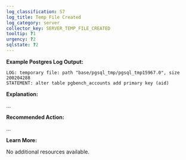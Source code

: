 ```yaml
---
log_classification: S7
log_title: Temp File Created
log_category: server
collector_key: SERVER_TEMP_FILE_CREATED
tooltip: ?1
urgency: ?2
sqlstate: ?2
---
```


**Example Postgres Log Output:**

```
LOG: temporary file: path "base/pgsql_tmp/pgsql_tmp15967.0", size 200204288
STATEMENT: alter table pgbench_accounts add primary key (aid)
```

**Explanation:**

...

**Recommended Action:**

...

**Learn More:**

No additional resources available.

